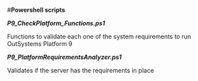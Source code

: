 #**Powershell scripts**  

**_P9_CheckPlatform_Functions.ps1_** 

Functions to validate each one of the system requirements to run OutSystems Platform 9



**_P9_PlatformRequirementsAnalyzer.ps1_**

Validates if the server has the requirements in place
